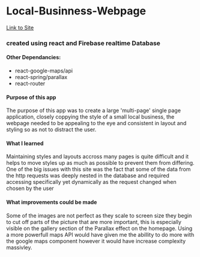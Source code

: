 # Local-Businness-Webpage

[Link to Site](https://jake-agallagher.github.io/Local-Business-Webpage/)

### created using react and Firebase realtime Database

#### Other Dependancies:
* react-google-maps/api
* react-spring/parallax
* react-router


#### Purpose of this app
The purpose of this app was to create a large 'multi-page' single page application, closely coppying the style of a small local business, the webpage needed to be appealing to the eye and consistent in layout and styling so as not to distract the user.  

#### What I learned
Maintaining styles and layouts accross many pages is quite difficult and it helps to move styles up as much as possible to prevent them from differing. One of the big issues with this site was the fact that some of the data from the http requests was deeply nested in the database and required accessing specifically yet dynamically as the request changed when chosen by the user


#### What improvements could be made
Some of the images are not perfect as they scale to screen size they begin to cut off parts of the picture that are more important, this is especially visible on the gallery section of the Parallax effect on the homepage. Using a more powerfull maps API would have given me the abillity to do more with the google maps component however it would have increase complexity massivley.
